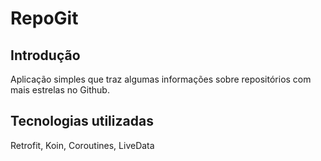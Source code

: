 # RepoGit

## Introdução
Aplicação simples que traz algumas informações sobre repositórios com mais estrelas no Github.

## Tecnologias utilizadas

Retrofit, Koin, Coroutines, LiveData
